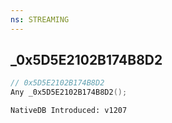 ```yaml
---
ns: STREAMING
---
```

## _0x5D5E2102B174B8D2

```c
// 0x5D5E2102B174B8D2
Any _0x5D5E2102B174B8D2();
```

```
NativeDB Introduced: v1207
```

